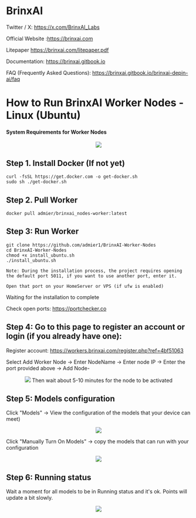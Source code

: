 # BrinxAI

Twitter / X: https://x.com/BrinxAI_Labs

Official Website :https://brinxai.com

Litepaper
https://brinxai.com/litepaper.pdf

Documentation: https://brinxai.gitbook.io

FAQ (Frequently Asked Questions): https://brinxai.gitbook.io/brinxai-depin-ai/faq

# How to Run BrinxAI Worker Nodes - Linux (Ubuntu)
#### System Requirements for Worker Nodes
<p align="center">
<img src="https://github.com/user-attachments/assets/d6ab92e3-5444-40cd-884d-5d499c3d34e1" />
</p>

## Step 1. Install Docker (If not yet)
```
curl -fsSL https://get.docker.com -o get-docker.sh
sudo sh ./get-docker.sh
```
## Step 2. Pull Worker
```
docker pull admier/brinxai_nodes-worker:latest
```
## Step 3: Run Worker
```
git clone https://github.com/admier1/BrinxAI-Worker-Nodes
cd BrinxAI-Worker-Nodes
chmod +x install_ubuntu.sh
./install_ubuntu.sh
```
`Note: During the installation process, the project requires opening the default port 5011, if you want to use another port, enter it.`

`Open that port on your HomeServer or VPS (if ufw is enabled)`

Waiting for the installation to complete

Check open ports: https://portchecker.co

## Step 4: Go to this page to register an account or login (if you already have one): 

Register account: https://workers.brinxai.com/register.php?ref=4bf51063

Select Add Worker Node -> Enter NodeName -> Enter node IP -> Enter the port provided above -> Add Node-
<p align="center">
<img src="https://github.com/user-attachments/assets/8afb4cbb-f4d7-40ff-8275-66ee008888fd"
</p>
Then wait about 5-10 minutes for the node to be activated
  
## Step 5: Models configuration

Click "Models" -> View the configuration of the models that your device can meet)
<p align="center">
<img src="https://github.com/user-attachments/assets/752abe5e-e13f-410a-bf74-fc22a73ccd30"
</p>

Click "Manually Turn On Models" -> copy the models that can run with your configuration
<p align="center">
<img src="https://github.com/user-attachments/assets/dddfa20b-dd55-49a3-8c79-0bb2a65958b6"
</p>

## Step 6: Running status

Wait a moment for all models to be in Running status and it's ok. Points will update a bit slowly.
<p align="center">
<img src="https://github.com/user-attachments/assets/383a59f7-107f-42c3-8ce0-e27e4a6a6af3"
</p>
